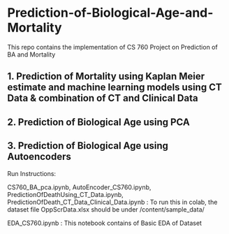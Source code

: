 # Prediction-of-Biological-Age-and-Mortality

This repo contains the implementation of CS 760 Project on Prediction of BA and Mortality

## 1. Prediction of Mortality using Kaplan Meier estimate and machine learning models using CT Data & combination of CT and Clinical Data
## 2. Prediction of Biological Age using PCA
## 3. Prediction of Biological Age using Autoencoders




Run Instructions:

CS760_BA_pca.ipynb, AutoEncoder_CS760.ipynb, PredictionOfDeathUsing_CT_Data.ipynb, PredictionOfDeath_CT_Data_Clinical_Data.ipynb : To run this in colab, the dataset file OppScrData.xlsx should be under /content/sample_data/

EDA_CS760.ipynb : This notebook contains of Basic EDA of Dataset


